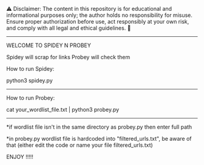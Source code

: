 ⚠️ Disclaimer: The content in this repository is for educational and informational purposes only; the author holds no responsibility for misuse.
Ensure proper authorization before use, act responsibly at your own risk, and comply with all legal and ethical guidelines. 🚀

---

WELCOME TO SPIDEY N PROBEY 

Spidey will scrap for links
Probey will check them

How to run Spidey:

python3 spidey.py

---

How to run Probey:

cat your_wordlist_file.txt | python3 probey.py

---

*if wordlist file isn't in the same directory as probey.py then enter full path

*in probey.py wordlist file is hardcoded into "filtered_urls.txt", be aware of that (either edit the code or name your file filtered_urls.txt)

ENJOY !!!!!

